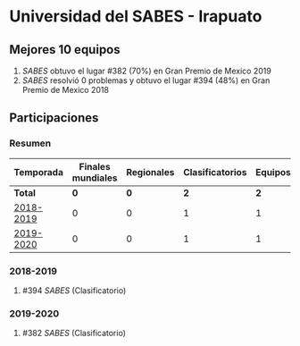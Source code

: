 ---
---

# Universidad del SABES - Irapuato

## Mejores 10 equipos

1. _SABES_ obtuvo el lugar #382 (70%) en Gran Premio de Mexico 2019
1. _SABES_ resolvió 0 problemas y obtuvo el lugar #394 (48%) en Gran Premio de Mexico 2018

## Participaciones

### Resumen

| Temporada | Finales mundiales | Regionales | Clasificatorios | Equipos |
| --- | --- | --- | --- | --- |
| **Total** | **0** | **0** | **2** | **2** |
| [2018-2019](#2018-2019) | 0 | 0 | 1 | 1 |
| [2019-2020](#2019-2020) | 0 | 0 | 1 | 1 |

### 2018-2019

1. #394 _SABES_ (Clasificatorio)

### 2019-2020

1. #382 _SABES_ (Clasificatorio)



